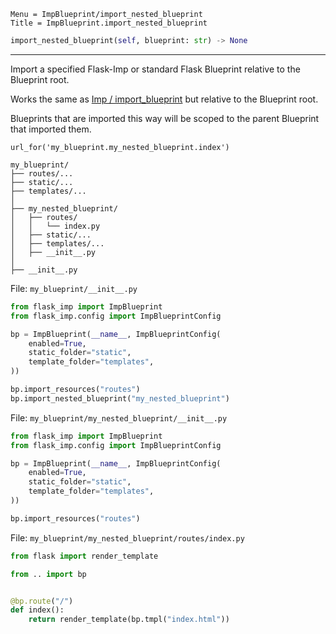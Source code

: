 ```
Menu = ImpBlueprint/import_nested_blueprint
Title = ImpBlueprint.import_nested_blueprint
```

```python
import_nested_blueprint(self, blueprint: str) -> None
```

---

Import a specified Flask-Imp or standard Flask Blueprint relative to the Blueprint root.

Works the same as [Imp / import_blueprint](imp-import_blueprint.html) but relative to the Blueprint root.

Blueprints that are imported this way will be scoped to the parent Blueprint that imported them.

`url_for('my_blueprint.my_nested_blueprint.index')`

```text
my_blueprint/
├── routes/...
├── static/...
├── templates/...
│
├── my_nested_blueprint/
│   ├── routes/
│   │   └── index.py
│   ├── static/...
│   ├── templates/...
│   ├── __init__.py
│
├── __init__.py
```

File: `my_blueprint/__init__.py`

```python
from flask_imp import ImpBlueprint
from flask_imp.config import ImpBlueprintConfig

bp = ImpBlueprint(__name__, ImpBlueprintConfig(
    enabled=True,
    static_folder="static",
    template_folder="templates",
))

bp.import_resources("routes")
bp.import_nested_blueprint("my_nested_blueprint")
```

File: `my_blueprint/my_nested_blueprint/__init__.py`

```python
from flask_imp import ImpBlueprint
from flask_imp.config import ImpBlueprintConfig

bp = ImpBlueprint(__name__, ImpBlueprintConfig(
    enabled=True,
    static_folder="static",
    template_folder="templates",
))

bp.import_resources("routes")
```

File: `my_blueprint/my_nested_blueprint/routes/index.py`

```python
from flask import render_template

from .. import bp


@bp.route("/")
def index():
    return render_template(bp.tmpl("index.html"))
```